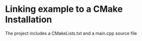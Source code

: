 # Linking example to a CMake Installation

The project includes a CMakeLists.txt and a main.cpp source file




